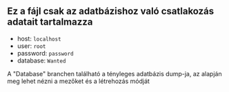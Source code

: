 ## Ez a fájl csak az adatbázishoz való csatlakozás adatait tartalmazza

- host: `localhost`
- user: `root`
- password: `password`
- database: `Wanted`

A "Database" branchen található a tényleges adatbázis dump-ja, az
alapján meg lehet nézni a mezőket és a létrehozás módját
